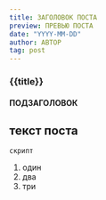 ```yaml
---
title: ЗАГОЛОВОК ПОСТА
preview: ПРЕВЬЮ ПОСТА
date: "YYYY-MM-DD"
author: АВТОР
tag: post
---
```


### {{title}} <!-- h3 -->

#### ПОДЗАГОЛОВОК <!-- h4 -->

## текст поста <!-- p -->

<!-- pre -->

```
скрипт
```

<!-- ul/ol -->

1. один <!-- li -->
2. два <!-- li -->
3. три <!-- li -->
